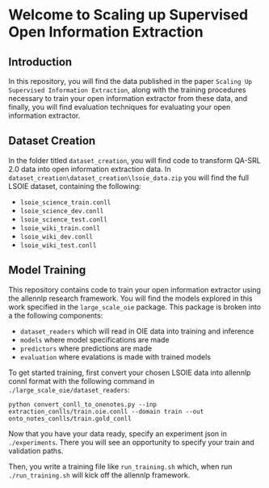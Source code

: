 # Welcome to Scaling up Supervised Open Information Extraction

## Introduction

In this repository, you will find the data published in the paper `Scaling Up Supervised Information Extraction`, along with the training procedures necessary to train your open information extractor from these data, and finally, you will find evaluation techniques for evaluating your open information extractor.

## Dataset Creation

In the folder titled `dataset_creation`, you will find code to transform QA-SRL 2.0 data into open information extraction data. In `dataset_creation\dataset_creation\lsoie_data.zip` you will find the full LSOIE dataset, containing the following:

* `lsoie_science_train.conll`
* `lsoie_science_dev.conll`
* `lsoie_science_test.conll`
* `lsoie_wiki_train.conll`
* `lsoie_wiki_dev.conll`
* `lsoie_wiki_test.conll`

## Model Training

This repository contains code to train your open information extractor using the allennlp research framework. You will find the models explored in this work specified in the `large_scale_oie` package. This package is broken into a the following components:

* `dataset_readers` which will read in OIE data into training and inference
* `models` where model specifications are made
* `predictors` where predictions are made
* `evaluation` where evalations is made with trained models

To get started training, first convert your chosen LSOIE data into allennlp connl format with the following command in `./large_scale_oie/dataset_readers`:

```python convert_conll_to_onenotes.py --inp extraction_conlls/train.oie.conll --domain train --out onto_notes_conlls/train.gold_conll```

Now that you have your data ready, specify an experiment json in `./experiments`. There you will see an opportunity to specify your train and validation paths. 

Then, you write a training file like `run_training.sh` which, when run `./run_training.sh` will kick off the allennlp framework. 


